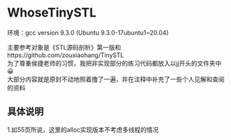 # WhoseTinySTL
环境：gcc version 9.3.0 (Ubuntu 9.3.0-17ubuntu1~20.04) <br>

主要参考对象是《STL源码剖析》第一版和https://github.com/zouxiaohang/TinySTL <br>
为了尊重侯捷老师的习惯，我把非实现部分的练习代码都放入以jj开头的文件夹中😀 <br>
大部分内容就是原封不动地照着撸了一遍，并在注释中补充了一些个人见解和查阅的资料 <br>

## 具体说明
1.如55页所说，这里的alloc实现版本不考虑多线程的情况 <br>
